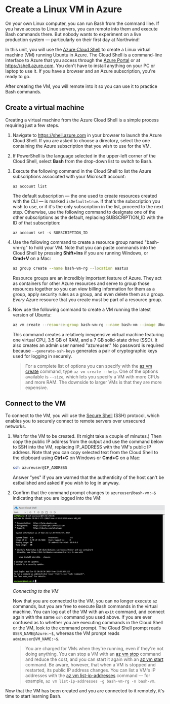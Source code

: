 # Create a Linux VM in Azure

On your own Linux computer, you can run Bash from the command line. If you have access to Linux servers, you can remote into them and execute Bash commands there. But nobody wants to experiment on a live production system — particularly on their first day at Northwind!

In this unit, you will use the [Azure Cloud Shell](https://azure.microsoft.com/features/cloud-shell/) to create a Linux virtual machine (VM) running Ubuntu in Azure. The Cloud Shell is a command-line interface to Azure that you access through the [Azure Portal](https://portal.azure.com) or at https://shell.azure.com. You don't have to install anything on your PC or laptop to use it. If you have a browser and an Azure subscription, you're ready to go.

After creating the VM, you will remote into it so you can use it to practice Bash commands.

## Create a virtual machine

Creating a virtual machine from the Azure Cloud Shell is a simple process requiring just a few steps.

1. Navigate to https://shell.azure.com in your browser to launch the Azure Cloud Shell. If you are asked to choose a directory, select the one containing the Azure subscription that you wish to use for the VM.

1. If PowerShell is the language selected in the upper-left corner of the Cloud Shell, select **Bash** from the drop-down list to switch to Bash.

1. Execute the following command in the Cloud Shell to list the Azure subscriptions associated with your Microsoft account:

	```
	az account list
	``` 

	The default subscription — the one used to create resources created with the CLI — is marked `isDefault=true`. If that's the subscription you wish to use, or if it's the only subscription in the list, proceed to the next step. Otherwise, use the following command to designate one of the other subscriptions as the default, replacing SUBSCRIPTION_ID with the ID of that subscription: 

	```
	az account set -s SUBSCRIPTION_ID
	```

1. Use the following command to create a resource group named "bash-vm-rg" to hold your VM. Note that you can paste commands into the Cloud Shell by pressing **Shift+Ins** if you are running Windows, or **Cmd+V** on a Mac:

	```bash
	az group create --name bash-vm-rg --location eastus
	```

	Resource groups are an incredibly important feature of Azure. They act as containers for other Azure resources and serve to group those resources together so you can view billing information for them as a group, apply security rules as a group, and even delete them as a group. *Every* Azure resource that you create must be part of a resource group.

1. Now use the following command to create a VM running the latest version of Ubuntu:

	```bash
	az vm create --resource-group bash-vm-rg --name bash-vm --image UbuntuLTS --admin-username azureuser --generate-ssh-keys
	```

	This command creates a relatively inexpensive virtual machine featuring one virtual CPU, 3.5 GB of RAM, and a 7 GB solid-state drive (SSD). It also creates an admin user named "azureuser." No password is required because `--generate-ssh-keys` generates a pair of cryptographic keys used for logging in securely.

	> For a complete list of options you can specify with the [az vm create](https://docs.microsoft.com/cli/azure/vm?view=azure-cli-latest#az-vm-create) command, type `az vm create --help`. One of the options available is `--size`, which lets you specify a VM with more CPUs and more RAM. The downside to larger VMs is that they are more expensive.

## Connect to the VM

To connect to the VM, you will use the [Secure Shell](https://en.wikipedia.org/wiki/Secure_Shell) (SSH) protocol, which enables you to securely connect to remote servers over unsecured networks.

1. Wait for the VM to be created. (It might take a couple of minutes.) Then copy the public IP address from the output and use the command below to SSH into the VM, replacing IP_ADDRESS with the VM's public IP address. Note that you can copy selected text from the Cloud Shell to the clipboard using **Ctrl+C** on Windows or **Cmd+C** on a Mac:

	```bash
	ssh azureuser@IP_ADDRESS
	```

	Answer "yes" if you are warned that the authenticity of the host can't be estbalished and asked if you wish to log in anyway.

1. Confirm that the command prompt changes to `azureuser@bash-vm:~$` indicating that you are logged into the VM:

	![](media/bash-vm.png)

	_Connecting to the VM_

	Now that you are connected to the VM, you can no longer execute `az` commands, but you are free to execute Bash commands in the virtual machine. You can log out of the VM with an `exit` command, and connect again with the same `ssh` command you used above. If you are ever confused as to whether you are executing commands in the Cloud Shell or the VM, look to the command prompt. The Cloud Shell prompt reads `USER_NAME@Azure:~$`, whereas the VM prompt reads `adminuser@VM_NAME:~$`.

	> You are charged for VMs when they're running, even if they're not doing anything. You can stop a VM with an [az vm stop](https://docs.microsoft.com/cli/azure/vm?view=azure-cli-latest#az-vm-stop) command and reduce the cost, and you can start it again with an [az vm start](https://docs.microsoft.com/cli/azure/vm?view=azure-cli-latest#az-vm-start) command. Be aware, however, that when a VM is stopped and restarted, its public IP address changes. You can list a VM's IP addresses with the [az vm list-ip-addresses](https://docs.microsoft.com/cli/azure/vm?view=azure-cli-latest#az-vm-list-ip-addresses) command — for example, `az vm list-ip-addresses -g bash-vm-rg -n bash-vm`.

Now that the VM has been created and you are connected to it remotely, it's time to start learning Bash.